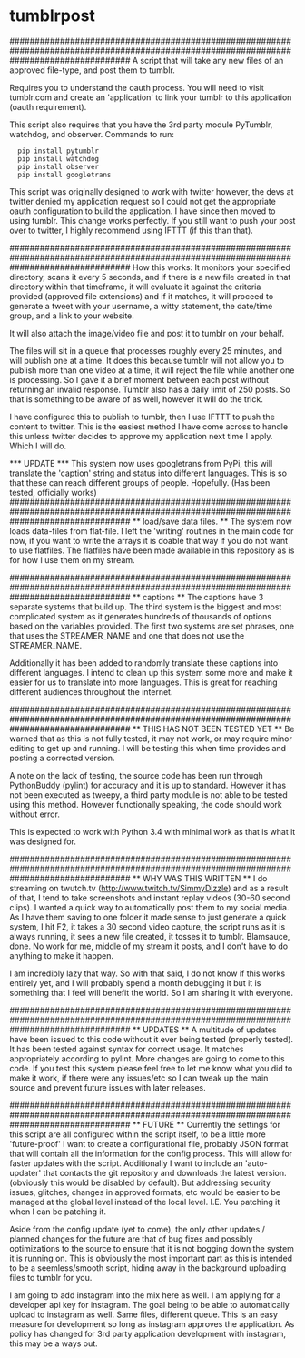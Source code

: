 # tumblrpost
########################################################################################################################################
A script that will take any new files of an approved file-type, and post them to tumblr.

Requires you to understand the oauth process. You will need to visit tumblr.com and create an 'application' to link your
tumblr to this application (oauth requirement).

This script also requires that you have the 3rd party module PyTumblr, watchdog, and observer.
Commands to run:

      pip install pytumblr
      pip install watchdog
      pip install observer
      pip install googletrans

This script was originally designed to work with twitter however, the devs at twitter denied my application request so I could not get
the appropriate oauth configuration to build the application. I have since then moved to using tumblr. This change works perfectly. If
you still want to push your post over to twitter, I highly recommend using IFTTT (if this than that).

########################################################################################################################################
How this works:
It monitors your specified directory, scans it every 5 seconds, and if there is a new file created in that directory within
that timeframe, it will evaluate it against the criteria provided (approved file extensions) and if it matches, it will
proceed to generate a tweet with your username, a witty statement, the date/time group, and a link to your website.

It will also attach the image/video file and post it to tumblr on your behalf.

The files will sit in a queue that processes roughly every 25 minutes, and will publish one at a time. It does this because tumblr will
not allow you to publish more than one video at a time, it will reject the file while another one is processing. So I gave it a brief
moment between each post without returning an invalid response. Tumblr also has a daily limit of 250 posts. So that is something to be
aware of as well, however it will do the trick.

I have configured this to publish to tumblr, then I use IFTTT to push the content to twitter. This is the easiest method I have come
across to handle this unless twitter decides to approve my application next time I apply. Which I will do.

*** UPDATE ***
This system now uses googletrans from PyPi, this will translate the 'caption' string and status into different languages.
This is so that these can reach different groups of people. Hopefully. (Has been tested, officially works)
########################################################################################################################################
** load/save data files. **
The system now loads data-files from flat-file. I left the 'writing' routines in the main code for now, if you want to write
the arrays it is doable that way if you do not want to use flatfiles.  The flatfiles have been made available in this repository
as is for how I use them on my stream.

########################################################################################################################################
** captions **
The captions have 3 separate systems that build up. The third system is the biggest and most complicated system as it generates 
hundreds of thousands of options based on the variables provided. The first two systems are set phrases, one that uses the STREAMER_NAME
and one that does not use the STREAMER_NAME.

Additionally it has been added to randomly translate these captions into different languages. I intend to clean up this system
some more and make it easier for us to translate into more languages. This is great for reaching different audiences throughout
the internet.

########################################################################################################################################
** THIS HAS NOT BEEN TESTED YET **
Be warned that as this is not fully tested, it may not work, or may require minor editing to get up and running.
I will be testing this when time provides and posting a corrected version.

A note on the lack of testing, the source code has been run through PythonBuddy (pylint) for accuracy and it is
up to standard. However it has not been executed as tweepy, a third party module is not able to be tested using this
method. However functionally speaking, the code should work without error.

This is expected to work with Python 3.4 with minimal work as that is what it was designed for.

########################################################################################################################################
** WHY WAS THIS WRITTEN **
I do streaming on twutch.tv (http://www.twitch.tv/SimmyDizzle) and as a result of that, I tend to take screenshots and instant replay
videos (30-60 second clips). I wanted a quick way to automatically post them to my social media. As I have them saving to one folder
it made sense to just generate a quick system, I hit F2, it takes a 30 second video capture, the script runs as it is always running,
it sees a new file created, it tosses it to tumblr. Blamsauce, done. No work for me, middle of my stream it posts, and I don't have to
do anything to make it happen.

I am incredibly lazy that way. So with that said, I do not know if this works entirely yet, and I will probably spend a month 
debugging it but it is something that I feel will benefit the world. So I am sharing it with everyone.

########################################################################################################################################
** UPDATES **
A multitude of updates have been issued to this code without it ever being tested (properly tested). It has been tested against syntax
for correct usage. It matches appropriately according to pylint. More changes are going to come to this code. If you test this system
please feel free to let me know what you did to make it work, if there were any issues/etc so I can tweak up the main source and prevent
future issues with later releases.

########################################################################################################################################
** FUTURE **
Currently the settings for this script are all configured within the script itself, to be a little more 'future-proof' I want to create 
a configurational file, probably JSON format that will contain all the information for the config process. This will allow for faster
updates with the script. Additionally I want to include an 'auto-updater' that contacts the git repository and downloads the latest
version. (obviously this would be disabled by default). But addressing security issues, glitches, changes in approved formats, etc
would be easier to be managed at the global level instead of the local level. I.E. You patching it when I can be patching it.

Aside from the config update (yet to come), the only other updates / planned changes for the future are that of bug fixes and possibly
optimizations to the source to ensure that it is not bogging down the system it is running on. This is obviously the most important
part as this is intended to be a seemless/smooth script, hiding away in the background uploading files to tumblr for you.

I am going to add instagram into the mix here as well. I am applying for a developer api key for instagram. The goal being to be able
to automatically upload to instagram as well. Same files, different queue. This is an easy measure for development so long as instagram
approves the application. As policy has changed for 3rd party application development with instagram, this may be a ways out.
